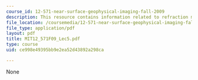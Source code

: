 ```yaml
---
course_id: 12-571-near-surface-geophysical-imaging-fall-2009
description: This resource contains information related to refraction migration methods.
file_location: /coursemedia/12-571-near-surface-geophysical-imaging-fall-2009/ce998e49395bb9e2ea52d43892a298ca_MIT12_571F09_Lec5.pdf
file_type: application/pdf
layout: pdf
title: MIT12_571F09_Lec5.pdf
type: course
uid: ce998e49395bb9e2ea52d43892a298ca

---
```

None